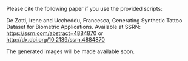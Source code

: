 Please cite the following paper if you use the provided scripts:

De Zotti, Irene and Uccheddu, Francesca, Generating Synthetic Tattoo Dataset for Biometric Applications. Available at SSRN: https://ssrn.com/abstract=4884870 or http://dx.doi.org/10.2139/ssrn.4884870

The generated images will be made available soon.
